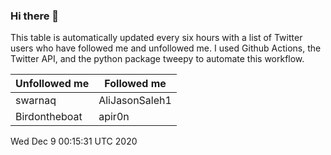 ### Hi there 👋

This table is automatically updated every six hours with a list of Twitter users who have followed me and unfollowed me. I used Github Actions, the Twitter API, and the python package tweepy to automate this workflow.

| Unfollowed me |  Followed me |
| --- | --- |
|swarnaq|AliJasonSaleh1|
|Birdontheboat|apir0n|
Wed Dec  9 00:15:31 UTC 2020

